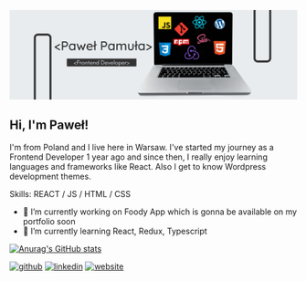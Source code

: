 ![Frontend Developer](https://github.com/PawelPamula1/PawelPamula1/blob/master/Banner%20-%20Github.jpg)

## Hi, I'm Paweł!

I'm from Poland and I live here in Warsaw. I've started my journey as a Frontend Developer 1 year ago and since then, I really enjoy learning languages and frameworks like React. Also I get to know Wordpress development themes.

Skills: REACT / JS / HTML / CSS

- 🔭 I’m currently working on Foody App which is gonna be available on my portfolio soon 
- 🌱 I’m currently learning React, Redux, Typescript 


[![Anurag's GitHub stats](https://github-readme-stats.vercel.app/api?username=PawelPamula1)](https://github.com/anuraghazra/github-readme-stats)


[<img src='https://cdn.jsdelivr.net/npm/simple-icons@3.0.1/icons/github.svg' alt='github' height='40'>](https://github.com/PawelPamula1)  [<img src='https://cdn.jsdelivr.net/npm/simple-icons@3.0.1/icons/linkedin.svg' alt='linkedin' height='40'>](https://www.linkedin.com/in/pawelpamula003/)  [<img src='https://cdn.jsdelivr.net/npm/simple-icons@3.0.1/icons/icloud.svg' alt='website' height='40'>](http://pawelpamula.netlify.app)  

